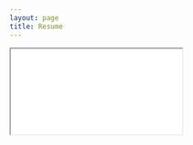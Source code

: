 ```yaml
---
layout: page
title: Resume
---
```


<iframe src="\\\\\\\[https://drive.google.com/file/d/1x-4n_SBxlOKuks-ElYIEYyoiniPPRUxj/view\\\\\\\]" />
